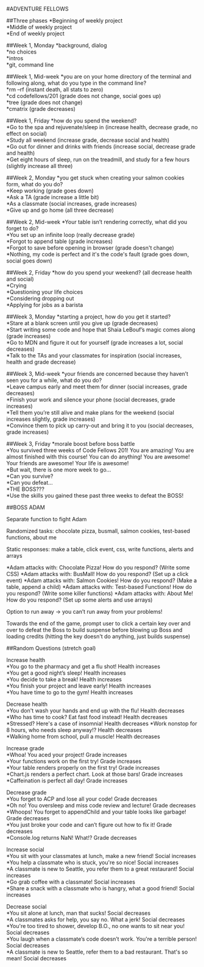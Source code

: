 #ADVENTURE FELLOWS

##Three phases
*Beginning of weekly project  
*Middle of weekly project  
*End of weekly project   



##Week 1, Monday
*background, dialog  
*no choices  
*intros  
*git, command line  

##Week 1, Mid-week
*you are on your home directory of the terminal and following along, what do you type in the command line?  
  *rm –rf (instant death, all stats to zero)  
  *cd codefellows/201 (grade does not change, social goes up)  
  *tree (grade does not change)  
  *cmatrix (grade decreases)  

##Week 1, Friday
*how do you spend the weekend?  
  *Go to the spa and rejuvenate/sleep in (increase health, decrease grade, no effect on social)  
  *Study all weekend (increase grade, decrease social and health)  
  *Go out for dinner and drinks with friends (increase social, decrease grade and health)  
  *Get eight hours of sleep, run on the treadmill, and study for a few hours (slightly increase all three)  

##Week 2, Monday
*you get stuck when creating your salmon cookies form, what do you do?  
  *Keep working (grade goes down)  
  *Ask a TA (grade increase a little bit)  
  *As a classmate (social increases, grade increases)  
  *Give up and go home (all three decrease)  

##Week 2, Mid-week
*Your table isn’t rendering correctly, what did you forget to do?  
  *You set up an infinite loop (really decrease grade)  
  *Forgot to append table (grade increases)  
  *Forgot to save before opening in browser (grade doesn't change)
  *Nothing, my code is perfect and it's the code's fault (grade goes down, social goes down)


##Week 2, Friday
*how do you spend your weekend? (all decrease health and social)  
  *Crying  
  *Questioning your life choices  
  *Considering dropping out  
  *Applying for jobs as a barista  


##Week 3, Monday
*starting a project, how do you get it started?  
  *Stare at a blank screen until you give up (grade decreases)  
  *Start writing some code and hope that Shaia LeBouf’s magic comes along (grade increases)  
  *Go to MDN and figure it out for yourself (grade increases a lot, social decreases)  
  *Talk to the TAs and your classmates for inspiration (social increases, health and grade decrease)  


##Week 3, Mid-week
*your friends are concerned because they haven’t seen you for a while, what do you do?  
  *Leave campus early and meet them for dinner (social increases, grade decreases)  
  *Finish your work and silence your phone (social decreases, grade increases)  
  *Tell them you’re still alive and make plans for the weekend (social increases slightly, grade increases)  
  *Convince them to pick up carry-out and bring it to you (social decreases, grade increases)  

##Week 3, Friday
*morale boost before boss battle  
  *You survived three weeks of Code Fellows 201! You are amazing! You are almost finished with this course! You can do anything! You are awesome! Your friends are awesome! Your life is awesome!  
  *But wait, there is one more week to go...  
  *Can you survive?  
  *Can you defeat...  
  *THE BOSS???  
  *Use the skills you gained these past three weeks to defeat the BOSS!





##BOSS ADAM

Separate function to fight Adam

Randomized tasks: chocolate pizza, busmall, salmon cookies, test-based functions, about me

Static responses: make a table, click event, css, write functions, alerts and arrays

*Adam attacks with: Chocolate Pizza! How do you respond?  (Write some CSS)
*Adam attacks with: BusMall! How do you respond?  (Set up a click event)
*Adam attacks with: Salmon Cookies! How do you respond?  (Make a table, append a child)
*Adam attacks with: Test-based Functions! How do you respond?  (Write some killer functions)
*Adam attacks with: About Me! How do you respond?  (Set up some alerts and use arrays)



Option to run away → you can’t run away from your problems!

Towards the end of the game, prompt user to click a certain key over and over to defeat the Boss to build suspense before blowing up Boss and loading credits (hitting the key doesn't do anything, just builds suspense)



##Random Questions (stretch goal)

Increase health  
*You go to the pharmacy and get a flu shot! Health increases  
*You get a good night’s sleep! Health increases  
*You decide to take a break! Health increases  
*You finish your project and leave early! Health increases  
*You have time to go to the gym! Health increases  

Decrease health  
*You don't wash your hands and end up with the flu! Health decreases  
*Who has time to cook? Eat fast food instead! Health decreases  
*Stressed? Here's a case of insomnia! Health decreases
*Work nonstop for 8 hours, who needs sleep anyway!? Health decreases  
*Walking home from school, pull a muscle! Health decreases  

Increase grade  
*Whoa! You aced your project! Grade increases  
*Your functions work on the first try! Grade increases  
*Your table renders properly on the first try! Grade increases  
*Chart.js renders a perfect chart. Look at those bars! Grade increases  
*Caffeination is perfect all day! Grade increases  

Decrease grade  
*You forget to ACP and lose all your code! Grade decreases  
*Oh no! You oversleep and miss code review and lecture! Grade decreases  
*Whoops! You forget to appendChild and your table looks like garbage! Grade decreases  
*You just broke your code and can’t figure out how to fix it! Grade decreases  
*Console.log returns NaN! What!? Grade decreases  

Increase social  
*You sit with your classmates at lunch, make a new friend! Social increases  
*You help a classmate who is stuck, you're so nice! Social increases  
*A classmate is new to Seattle, you refer them to a great restaurant! Social increases  
*Go grab coffee with a classmate! Social increases  
*Share a snack with a classmate who is hangry, what a good friend! Social increases  

Decrease social  
*You sit alone at lunch, man that sucks! Social decreases  
*A classmates asks for help, you say no. What a jerk! Social decreases  
*You're too tired to shower, develop B.O., no one wants to sit near you! Social decreases  
*You laugh when a classmate’s code doesn’t work. You're a terrible person! Social decreases  
*A classmate is new to Seattle, refer them to a bad restaurant. That's so mean! Social decreases   
